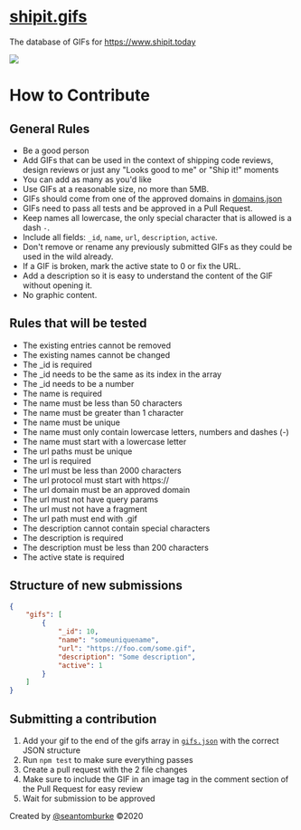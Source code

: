# [shipit.gifs](https://www.shipit.today)
The database of GIFs for https://www.shipit.today

![](https://i.shipit.today)

# How to Contribute

## General Rules
+ Be a good person
+ Add GIFs that can be used in the context of shipping code reviews, design reviews or just any "Looks good to me" or "Ship it!" moments
+ You can add as many as you'd like
+ Use GIFs at a reasonable size, no more than 5MB.
+ GIFs should come from one of the approved domains in [domains.json](domains.json)
+ GIFs need to pass all tests and be approved in a Pull Request.
+ Keep names all lowercase, the only special character that is allowed is a dash `-`.
+ Include all fields: `_id`, `name`, `url`, `description`, `active`.
+ Don't remove or rename any previously submitted GIFs as they could be used in the wild already.
+ If a GIF is broken, mark the active state to 0 or fix the URL.
+ Add a description so it is easy to understand the content of the GIF without opening it.
+ No graphic content.

## Rules that will be tested

+ The existing entries cannot be removed
+ The existing names cannot be changed
+ The _id is required
+ The _id needs to be the same as its index in the array
+ The _id needs to be a number
+ The name is required
+ The name must be less than 50 characters
+ The name must be greater than 1 character
+ The name must be unique
+ The name must only contain lowercase letters, numbers and dashes (-)
+ The name must start with a lowercase letter
+ The url paths must be unique
+ The url is required
+ The url must be less than 2000 characters
+ The url protocol must start with https://
+ The url domain must be an approved domain
+ The url must not have query params
+ The url must not have a fragment
+ The url path must end with .gif
+ The description cannot contain special characters
+ The description is required
+ The description must be less than 200 characters
+ The active state is required

## Structure of new submissions

```json
{
    "gifs": [
        {
            "_id": 10,
            "name": "someuniquename",
            "url": "https://foo.com/some.gif",
            "description": "Some description",
            "active": 1
        }
    ]
}
```

## Submitting a contribution

1. Add your gif to the end of the gifs array in [`gifs.json`](https://github.com/seantomburke/shipit.gifs/blob/master/gifs.json) with the correct JSON structure
2. Run `npm test` to make sure everything passes
3. Create a pull request with the 2 file changes
4. Make sure to include the GIF in an image tag in the comment section of the Pull Request for easy review
5. Wait for submission to be approved

Created by [@seantomburke](https://www.linkedin.com/in/seanthomasburke) ©2020
